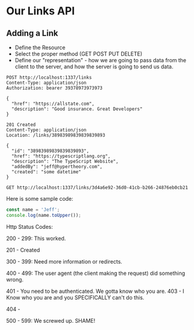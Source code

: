 # Our Links API

## Adding a Link

- Define the Resource
- Select the proper method (GET POST PUT DELETE)
- Define our "representation" - how we are going to pass data from the client to the server, and how the server is going to send us data.

```http
POST http://localhost:1337/links
Content-Type: application/json
Authorization: bearer 39378973973973

{
  "href": "https://allstate.com",
  "description": "Good insurance. Great Developers"
}
```


```http
201 Created
Content-Type: application/json
Location: /links/38983989839839839893

{
  "id": "38983989839839839893",
  "href": "https://typescriptlang.org",
  "description": "The TypeScript Website",
  "addedBy": "jeff@hypertheory.com",
  "created": "some datetime"
}
```

```http
GET http://localhost:1337/links/3d4a6e92-36d0-41cb-b266-24876eb0cb21
```



Here is some sample code:

```typescript
const name = 'Jeff';
console.log(name.toUpper());
```

Http Status Codes:


200 - 299: This worked. 

201 - Created

300 - 399: Need more information or redirects.

400 - 499: The user agent (the client making the request) did something wrong.

401 - You need to be authenticated. We gotta know who you are.
403 - I Know who you are and you SPECIFICALLY can't do this.

404 - 

500 - 599: We screwed up. SHAME! 

